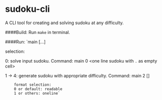 # sudoku-cli
A CLI tool for creating and solving sudoku at any difficulty.

####Build:
Run `make` in terminal.

####Run:
`main <selection> [...]

selection:

0: solve input sudoku.
Command: main 0 <one line sudoku with `.` as empty cell>

1 -> 4: generate sudoku with appropriate difficulty.
Command: main 2 [<format selection>]

        format selection:
        0 or default: readable
        1 or others: oneline`
